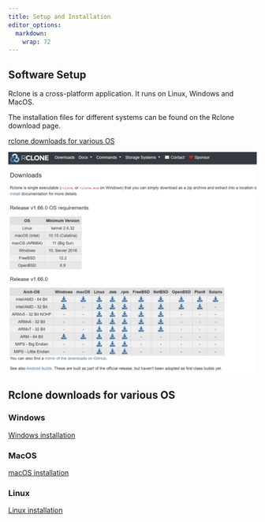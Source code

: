 ```yaml
---
title: Setup and Installation
editor_options: 
  markdown: 
    wrap: 72
---
```


## Software Setup

Rclone is a cross-platform application. It runs on Linux, Windows and
MacOS. 

The installation files for different systems can be found on the
Rclone download page. 

[rclone downloads for various OS](https://rclone.org/downloads/) 

![rclone download page](rclone-download.jpg)   




## Rclone downloads for various OS 

### Windows

[Windows installation](https://rclone.org/install/#windows)

### MacOS

[macOS installation](<https://rclone.org/install/#macos>)

### Linux

[Linux installation](https://rclone.org/install/#linux)
